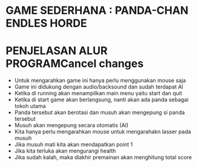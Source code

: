 # GAME SEDERHANA : PANDA-CHAN ENDLES HORDE
# PENJELASAN ALUR PROGRAMCancel changes
- Untuk mengarahkan game ini hanya perlu menggunakan mouse saja
- Game ini didukung dengan audio/backsound dan sudah terdapat AI
- Ketika di running akan menampilkan main menu yaitu start dan quit
- Ketika di start game akan berlangsung, nanti akan ada panda sebagai tokoh utama
- Panda tersebut akan berotasi dan musuh akan mengepung si panda tersebut
- Musuh akan mengepung secara otomatis (AI)
- Kita hanya perlu mengarahkan mouse untuk mengarahakn lasser pada musuh
- Jika musuh mati kita akan mendapatkan point 1 
- Jika kita terluka akan mengurangi health
- Jika sudah kalah, maka diakhir premainan akan menghitung total score
